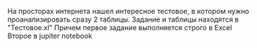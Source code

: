 На просторах интернета нашел интересное тестовое, в котором нужно проанализировать сразу 2 таблицы. Задание и таблицы находятся в "Тестовое.xl"
Причем первое задание выполняется строго в Excel
Второе в jupiter notebook 
